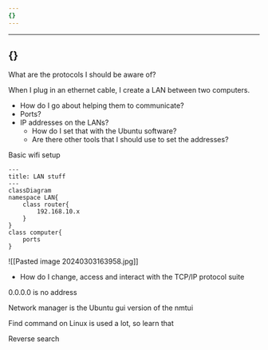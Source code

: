 ```yaml
---
{}
---
```

---
{}
---
What are the protocols I should be aware of?

When I plug in an ethernet cable, I create a LAN between two computers. 
- How do I go about helping them to communicate?
- Ports?
- IP addresses on the LANs?
	- How do I set that with the Ubuntu software?
	- Are there other tools that I should use to set the addresses?

Basic wifi setup
```mermaid
---
title: LAN stuff
---
classDiagram
namespace LAN{
	class router{
		192.168.10.x
	}
}
class computer{
	ports
}
```
![[Pasted image 20240303163958.jpg]]
- How do I change, access and interact with the TCP/IP protocol suite



0.0.0.0 is no address



Network manager is the Ubuntu gui version of the nmtui 

Find command on Linux is used a lot, so learn that

Reverse search